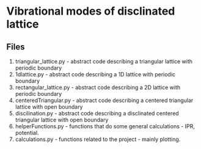 # Vibrational modes of disclinated lattice
## Files
1. triangular_lattice.py - abstract code describing a triangular lattice with periodic boundary  
2. 1dlattice.py - abstract code describing a 1D lattice with periodic boundary  
3. rectangular_lattice.py - abstract code describing a 2D lattice with periodic boundary  
4. centeredTriangular.py - abstract code describing a centered triangular lattice with open boundary  
5. discilination.py - abstract code describing a disclinated centered triangular lattice with open boundary  
6. helperFunctions.py - functions that do some general calculations - IPR, potential.  
7. calculations.py - functions related to the project - mainly plotting.  